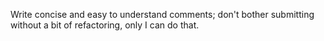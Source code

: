 Write concise and easy to understand comments; don't bother submitting without a bit of refactoring, only I can do that.
